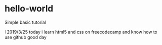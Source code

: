 # hello-world
Simple basic tutorial

l 2019/3/25
today i learn html5 and css on freecodecamp
and know how to use github
good day



